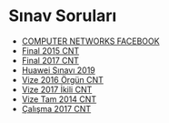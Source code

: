 # Sınav Soruları

<!--Index-->

- [COMPUTER NETWORKS FACEBOOK](./S%C4%B1nav%20Sorular%C4%B1/COMPUTER%20NETWORKS%20FACEBOOK.pdf)
- [Final 2015 CNT](./S%C4%B1nav%20Sorular%C4%B1/Final%202015%20CNT.pdf)
- [Final 2017 CNT](./S%C4%B1nav%20Sorular%C4%B1/Final%202017%20CNT.pdf)
- [Huawei Sınavı 2019](./S%C4%B1nav%20Sorular%C4%B1/Huawei%20S%C4%B1nav%C4%B1%202019.pdf)
- [Vize 2016 Örgün CNT](./S%C4%B1nav%20Sorular%C4%B1/Vize%202016%20%C3%96rg%C3%BCn%20CNT.pdf)
- [Vize 2017 İkili CNT](./S%C4%B1nav%20Sorular%C4%B1/Vize%202017%20%C4%B0kili%20CNT.pdf)
- [Vize Tam 2014 CNT](./S%C4%B1nav%20Sorular%C4%B1/Vize%20Tam%202014%20CNT.pdf)
- [Çalışma 2017 CNT](./S%C4%B1nav%20Sorular%C4%B1/%C3%87al%C4%B1%C5%9Fma%202017%20CNT.pdf)

<!--Index-->
